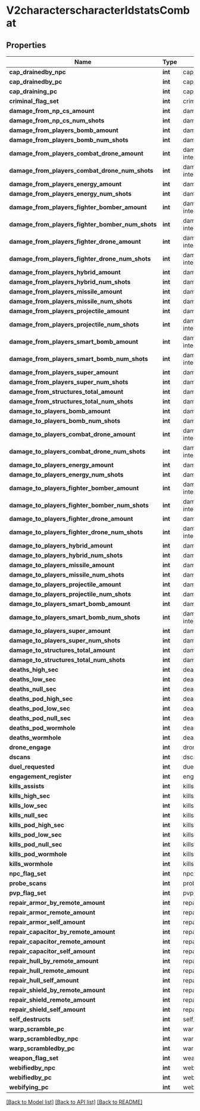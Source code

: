 # V2characterscharacterIdstatsCombat

## Properties
Name | Type | Description | Notes
------------ | ------------- | ------------- | -------------
**cap_drainedby_npc** | **int** | cap_drainedby_npc integer | [optional] 
**cap_drainedby_pc** | **int** | cap_drainedby_pc integer | [optional] 
**cap_draining_pc** | **int** | cap_draining_pc integer | [optional] 
**criminal_flag_set** | **int** | criminal_flag_set integer | [optional] 
**damage_from_np_cs_amount** | **int** | damage_from_np_cs_amount integer | [optional] 
**damage_from_np_cs_num_shots** | **int** | damage_from_np_cs_num_shots integer | [optional] 
**damage_from_players_bomb_amount** | **int** | damage_from_players_bomb_amount integer | [optional] 
**damage_from_players_bomb_num_shots** | **int** | damage_from_players_bomb_num_shots integer | [optional] 
**damage_from_players_combat_drone_amount** | **int** | damage_from_players_combat_drone_amount integer | [optional] 
**damage_from_players_combat_drone_num_shots** | **int** | damage_from_players_combat_drone_num_shots integer | [optional] 
**damage_from_players_energy_amount** | **int** | damage_from_players_energy_amount integer | [optional] 
**damage_from_players_energy_num_shots** | **int** | damage_from_players_energy_num_shots integer | [optional] 
**damage_from_players_fighter_bomber_amount** | **int** | damage_from_players_fighter_bomber_amount integer | [optional] 
**damage_from_players_fighter_bomber_num_shots** | **int** | damage_from_players_fighter_bomber_num_shots integer | [optional] 
**damage_from_players_fighter_drone_amount** | **int** | damage_from_players_fighter_drone_amount integer | [optional] 
**damage_from_players_fighter_drone_num_shots** | **int** | damage_from_players_fighter_drone_num_shots integer | [optional] 
**damage_from_players_hybrid_amount** | **int** | damage_from_players_hybrid_amount integer | [optional] 
**damage_from_players_hybrid_num_shots** | **int** | damage_from_players_hybrid_num_shots integer | [optional] 
**damage_from_players_missile_amount** | **int** | damage_from_players_missile_amount integer | [optional] 
**damage_from_players_missile_num_shots** | **int** | damage_from_players_missile_num_shots integer | [optional] 
**damage_from_players_projectile_amount** | **int** | damage_from_players_projectile_amount integer | [optional] 
**damage_from_players_projectile_num_shots** | **int** | damage_from_players_projectile_num_shots integer | [optional] 
**damage_from_players_smart_bomb_amount** | **int** | damage_from_players_smart_bomb_amount integer | [optional] 
**damage_from_players_smart_bomb_num_shots** | **int** | damage_from_players_smart_bomb_num_shots integer | [optional] 
**damage_from_players_super_amount** | **int** | damage_from_players_super_amount integer | [optional] 
**damage_from_players_super_num_shots** | **int** | damage_from_players_super_num_shots integer | [optional] 
**damage_from_structures_total_amount** | **int** | damage_from_structures_total_amount integer | [optional] 
**damage_from_structures_total_num_shots** | **int** | damage_from_structures_total_num_shots integer | [optional] 
**damage_to_players_bomb_amount** | **int** | damage_to_players_bomb_amount integer | [optional] 
**damage_to_players_bomb_num_shots** | **int** | damage_to_players_bomb_num_shots integer | [optional] 
**damage_to_players_combat_drone_amount** | **int** | damage_to_players_combat_drone_amount integer | [optional] 
**damage_to_players_combat_drone_num_shots** | **int** | damage_to_players_combat_drone_num_shots integer | [optional] 
**damage_to_players_energy_amount** | **int** | damage_to_players_energy_amount integer | [optional] 
**damage_to_players_energy_num_shots** | **int** | damage_to_players_energy_num_shots integer | [optional] 
**damage_to_players_fighter_bomber_amount** | **int** | damage_to_players_fighter_bomber_amount integer | [optional] 
**damage_to_players_fighter_bomber_num_shots** | **int** | damage_to_players_fighter_bomber_num_shots integer | [optional] 
**damage_to_players_fighter_drone_amount** | **int** | damage_to_players_fighter_drone_amount integer | [optional] 
**damage_to_players_fighter_drone_num_shots** | **int** | damage_to_players_fighter_drone_num_shots integer | [optional] 
**damage_to_players_hybrid_amount** | **int** | damage_to_players_hybrid_amount integer | [optional] 
**damage_to_players_hybrid_num_shots** | **int** | damage_to_players_hybrid_num_shots integer | [optional] 
**damage_to_players_missile_amount** | **int** | damage_to_players_missile_amount integer | [optional] 
**damage_to_players_missile_num_shots** | **int** | damage_to_players_missile_num_shots integer | [optional] 
**damage_to_players_projectile_amount** | **int** | damage_to_players_projectile_amount integer | [optional] 
**damage_to_players_projectile_num_shots** | **int** | damage_to_players_projectile_num_shots integer | [optional] 
**damage_to_players_smart_bomb_amount** | **int** | damage_to_players_smart_bomb_amount integer | [optional] 
**damage_to_players_smart_bomb_num_shots** | **int** | damage_to_players_smart_bomb_num_shots integer | [optional] 
**damage_to_players_super_amount** | **int** | damage_to_players_super_amount integer | [optional] 
**damage_to_players_super_num_shots** | **int** | damage_to_players_super_num_shots integer | [optional] 
**damage_to_structures_total_amount** | **int** | damage_to_structures_total_amount integer | [optional] 
**damage_to_structures_total_num_shots** | **int** | damage_to_structures_total_num_shots integer | [optional] 
**deaths_high_sec** | **int** | deaths_high_sec integer | [optional] 
**deaths_low_sec** | **int** | deaths_low_sec integer | [optional] 
**deaths_null_sec** | **int** | deaths_null_sec integer | [optional] 
**deaths_pod_high_sec** | **int** | deaths_pod_high_sec integer | [optional] 
**deaths_pod_low_sec** | **int** | deaths_pod_low_sec integer | [optional] 
**deaths_pod_null_sec** | **int** | deaths_pod_null_sec integer | [optional] 
**deaths_pod_wormhole** | **int** | deaths_pod_wormhole integer | [optional] 
**deaths_wormhole** | **int** | deaths_wormhole integer | [optional] 
**drone_engage** | **int** | drone_engage integer | [optional] 
**dscans** | **int** | dscans integer | [optional] 
**duel_requested** | **int** | duel_requested integer | [optional] 
**engagement_register** | **int** | engagement_register integer | [optional] 
**kills_assists** | **int** | kills_assists integer | [optional] 
**kills_high_sec** | **int** | kills_high_sec integer | [optional] 
**kills_low_sec** | **int** | kills_low_sec integer | [optional] 
**kills_null_sec** | **int** | kills_null_sec integer | [optional] 
**kills_pod_high_sec** | **int** | kills_pod_high_sec integer | [optional] 
**kills_pod_low_sec** | **int** | kills_pod_low_sec integer | [optional] 
**kills_pod_null_sec** | **int** | kills_pod_null_sec integer | [optional] 
**kills_pod_wormhole** | **int** | kills_pod_wormhole integer | [optional] 
**kills_wormhole** | **int** | kills_wormhole integer | [optional] 
**npc_flag_set** | **int** | npc_flag_set integer | [optional] 
**probe_scans** | **int** | probe_scans integer | [optional] 
**pvp_flag_set** | **int** | pvp_flag_set integer | [optional] 
**repair_armor_by_remote_amount** | **int** | repair_armor_by_remote_amount integer | [optional] 
**repair_armor_remote_amount** | **int** | repair_armor_remote_amount integer | [optional] 
**repair_armor_self_amount** | **int** | repair_armor_self_amount integer | [optional] 
**repair_capacitor_by_remote_amount** | **int** | repair_capacitor_by_remote_amount integer | [optional] 
**repair_capacitor_remote_amount** | **int** | repair_capacitor_remote_amount integer | [optional] 
**repair_capacitor_self_amount** | **int** | repair_capacitor_self_amount integer | [optional] 
**repair_hull_by_remote_amount** | **int** | repair_hull_by_remote_amount integer | [optional] 
**repair_hull_remote_amount** | **int** | repair_hull_remote_amount integer | [optional] 
**repair_hull_self_amount** | **int** | repair_hull_self_amount integer | [optional] 
**repair_shield_by_remote_amount** | **int** | repair_shield_by_remote_amount integer | [optional] 
**repair_shield_remote_amount** | **int** | repair_shield_remote_amount integer | [optional] 
**repair_shield_self_amount** | **int** | repair_shield_self_amount integer | [optional] 
**self_destructs** | **int** | self_destructs integer | [optional] 
**warp_scramble_pc** | **int** | warp_scramble_pc integer | [optional] 
**warp_scrambledby_npc** | **int** | warp_scrambledby_npc integer | [optional] 
**warp_scrambledby_pc** | **int** | warp_scrambledby_pc integer | [optional] 
**weapon_flag_set** | **int** | weapon_flag_set integer | [optional] 
**webifiedby_npc** | **int** | webifiedby_npc integer | [optional] 
**webifiedby_pc** | **int** | webifiedby_pc integer | [optional] 
**webifying_pc** | **int** | webifying_pc integer | [optional] 

[[Back to Model list]](../README.md#documentation-for-models) [[Back to API list]](../README.md#documentation-for-api-endpoints) [[Back to README]](../README.md)


